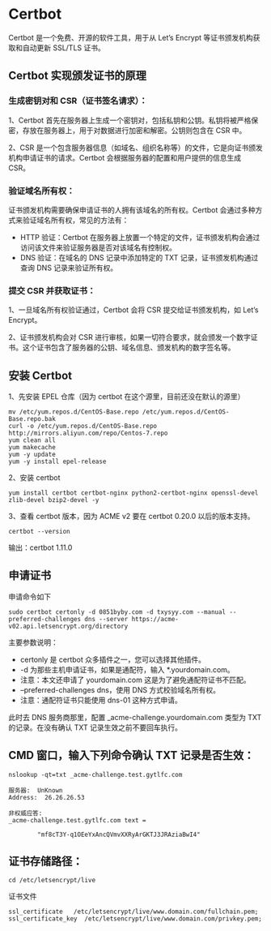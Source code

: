 # Certbot

Certbot 是一个免费、开源的软件工具，用于从 Let’s Encrypt 等证书颁发机构获取和自动更新 SSL/TLS 证书。

## Certbot 实现颁发证书的原理

### 生成密钥对和 CSR（证书签名请求）：

1、Certbot 首先在服务器上生成一个密钥对，包括私钥和公钥。私钥将被严格保密，存放在服务器上，用于对数据进行加密和解密。公钥则包含在 CSR 中。

2、CSR 是一个包含服务器信息（如域名、组织名称等）的文件，它是向证书颁发机构申请证书的请求。Certbot 会根据服务器的配置和用户提供的信息生成 CSR。

### 验证域名所有权：

证书颁发机构需要确保申请证书的人拥有该域名的所有权。Certbot 会通过多种方式来验证域名所有权，常见的方法有：
- HTTP 验证：Certbot 在服务器上放置一个特定的文件，证书颁发机构会通过访问该文件来验证服务器是否对该域名有控制权。
- DNS 验证：在域名的 DNS 记录中添加特定的 TXT 记录，证书颁发机构通过查询 DNS 记录来验证所有权。

### 提交 CSR 并获取证书：

1、一旦域名所有权验证通过，Certbot 会将 CSR 提交给证书颁发机构，如 Let’s Encrypt。

2、证书颁发机构会对 CSR 进行审核，如果一切符合要求，就会颁发一个数字证书。这个证书包含了服务器的公钥、域名信息、颁发机构的数字签名等。


## 安装 Certbot
1、先安装 EPEL 仓库（因为 certbot 在这个源里，目前还没在默认的源里）

```
mv /etc/yum.repos.d/CentOS-Base.repo /etc/yum.repos.d/CentOS-Base.repo.bak
curl -o /etc/yum.repos.d/CentOS-Base.repo http://mirrors.aliyun.com/repo/Centos-7.repo
yum clean all
yum makecache
yum -y update
yum -y install epel-release
```

2、安装 certbot
```
yum install certbot certbot-nginx python2-certbot-nginx openssl-devel zlib-devel bzip2-devel -y
```

3、查看 certbot 版本，因为 ACME v2 要在 certbot 0.20.0 以后的版本支持。

```
certbot --version
```

输出：certbot 1.11.0

## 申请证书
申请命令如下

```
sudo certbot certonly -d 0851byby.com -d txysyy.com --manual --preferred-challenges dns --server https://acme-v02.api.letsencrypt.org/directory
```
主要参数说明：

- certonly 是 certbot 众多插件之一，您可以选择其他插件。
- -d 为那些主机申请证书，如果是通配符，输入 *.yourdomain.com。
- 注意：本文还申请了 yourdomain.com 这是为了避免通配符证书不匹配。
- –preferred-challenges dns，使用 DNS 方式校验域名所有权。
- 注意：通配符证书只能使用 dns-01 这种方式申请。

此时去 DNS 服务商那里，配置 _acme-challenge.yourdomain.com 类型为 TXT 的记录。在没有确认 TXT 记录生效之前不要回车执行。

## CMD 窗口，输入下列命令确认 TXT 记录是否生效：
```
nslookup -qt=txt _acme-challenge.test.gytlfc.com
```

```
服务器:  UnKnown
Address:  26.26.26.53

非权威应答:
_acme-challenge.test.gytlfc.com text =

        "mf8cT3Y-q1OEeYxAncQVmvXXRyArGKTJ3JRAziaBwI4"
```

## 证书存储路径：
```
cd /etc/letsencrypt/live
```

证书文件
```
ssl_certificate   /etc/letsencrypt/live/www.domain.com/fullchain.pem;
ssl_certificate_key  /etc/letsencrypt/live/www.domain.com/privkey.pem;
```

